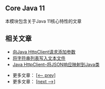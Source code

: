 ## Core Java 11

本模块包含关于Java 11核心特性的文章

## 相关文章

+ [向Java HttpClient请求添加参数](http://tu-yucheng.github.io/java-new/2023/06/09/java-httpclient-request-parameters.html)
+ [将字符串列表写入文本文件](http://tu-yucheng.github.io/java-new/2023/06/09/java-list-to-text-file.html)
+ [Java HttpClient–将JSON响应映射到Java类](http://tu-yucheng.github.io/java-new/2023/06/09/java-httpclient-map-json-response.html)

- 更多文章： [[<-- prev]](../java-11-2/README.md)
- 更多文章： [[next -->]](../java-12/README.md)
